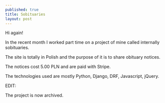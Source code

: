 ```yaml
---
published: true
title: Sobituaries 
layout: post
---
```


Hi again!

In the recent month I worked part time on a project of mine called internally sobituaries.

The site is totally in Polish and the purpose of it is to share obituary notices.

The notices cost 5.00 PLN and are paid with Stripe.

The technologies used are mostly Python, Django, DRF, Javascript, jQuery.

EDIT:

The project is now archived.
